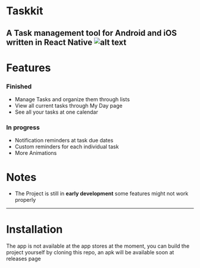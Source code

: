 # Taskkit

A Task management tool for Android and iOS written in **React Native**
![alt text](https://github.com/iskaa02/Taskkit/blob/main/readme.png?raw=true)
---

# Features

### Finished

- Manage Tasks and organize them through lists
- View all current tasks through My Day page
- See all your tasks at one calendar

### In progress

- Notification reminders at task due dates
- Custom reminders for each individual task
- More Animations

# Notes

- The Project is still in **early development** some features might not work properly

---

# Installation

The app is not available at the app stores at the moment,
you can build the project yourself by cloning this repo,
an apk will be available soon at releases page
